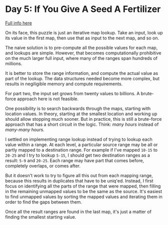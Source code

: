 # Day 5: If You Give A Seed A Fertilizer

[Full info here](https://adventofcode.com/2023/day/5)

On its face, this puzzle is just an iterative map lookup. Take an input, look up its value in
the first map, then use that as input to the next map, and so on.

The naive solution is to pre-compute all the possible values for each map, and lookups are simple.
However, that becomes computationally prohibitive on the much larger full input, where many of 
the ranges span hundreds of millions.

It is better to store the range information, and compute the actual value as part of the lookup.
The data structures needed become more complex, but results in negiligible memory and compute
requirements.

For part two, the input set grows from twenty values to billions. A brute-force approach here is
not feasible.

One possibility is to search backwards through the maps, starting with location values. In theory,
starting at the smallest location and working up should allow stopping much sooner. But in practice,
this is still a brute-force approach that has a short circuit in the logic. Think: _many hours_ instead
of _many-many hours_.

I settled on implementing range lookup instead of trying to lookup each value within a range. At each
level, a particular source range may be all or partly mapped to a destination range. For example if I've
mapped `10-15` to `20-25` and I try to lookup `5-15`, I should get two destination ranges as a result:
`5-9` and `20-25`. Each range may have part that comes before, completely overlaps, or comes after.

But it doesn't work to try to figure all this out from each mapping range, because this results in
duplicates that have to be uniq'ed. Instead, I first focus on identifying all the parts of the range
that were mapped, then filling in the remaining unmapped values to be the same as the source. It's easiest
to find unmapped values by sorting the mapped values and iterating them in order to find the gaps
between them.

Once all the result ranges are found in the last map, it's just a matter of finding the smallest starting
value.
